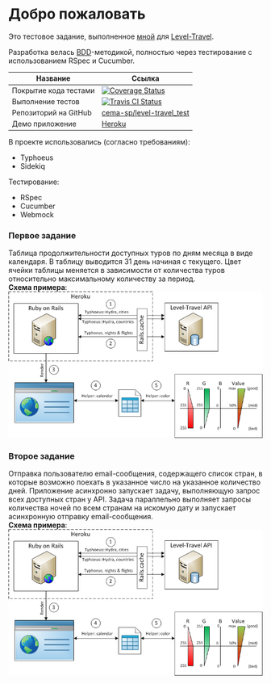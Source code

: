 # Добро пожаловать #

Это тестовое задание, выполненное [мной][s.a.pisarev] для [Level-Travel].

Разработка велась [BDD]-методикой, полностью через тестирование 
с использованием RSpec и Cucumber.  

| Название              | Ссылка                         |  
| --------------------- | ------------------------------ |  
| Покрытие кода тестами | [![Coverage Status]][coverage] |  
| Выполнение тестов     | [![Travis CI Status]][ci]      |  
| Репозиторий на GitHub | [cema-sp/level-travel_test]    |  
| Демо приложение       | [Heroku][demo]                 |  

В проекте использовались (согласно требованиям): 
* Typhoeus
* Sidekiq

Тестирование: 
* RSpec
* Cucumber
* Webmock

### Первое задание ###
Таблица продолжительности доступных туров по дням месяца в виде календаря. 
В таблицу выводится 31 день начиная с текущего. 
Цвет ячейки таблицы меняется в зависимости от количества 
туров относительно максимальному количеству за период.  
**Схема примера**:  
![Первое задание]  

### Второе задание ###
Отправка пользователю email-сообщения, содержащего список стран, 
в которые возможно поехать в указанное число на указанное количество дней. 
Приложение асинхронно запускает задачу, выполняющую запрос всех доступных стран 
у API. Задача параллельно выполняет запросы количества ночей 
по всем странам на искомую дату и запускает асинхронную отправку email-сообщения.  
**Схема примера**:  
![Второе задание]  

[s.a.pisarev]: mailto:s.a.pisarev@gmail.com "S.A. Pisarev"
[Level-Travel]: http://level.travel "Level-Travel"
[BDD]: http://en.wikipedia.org/wiki/Behavior-driven_development "BDD"
[Coverage Status]: https://coveralls.io/repos/cema-sp/level-travel_test/badge.png?branch=master "Coveralls"
[coverage]: https://coveralls.io/r/cema-sp/level-travel_test?branch=master "Coveralls"
[Travis CI Status]: https://travis-ci.org/cema-sp/level-travel_test.svg?branch=master "Travis-CI"
[ci]: https://travis-ci.org/cema-sp/level-travel_test "Travis-CI"
[cema-sp/level-travel_test]: https://github.com/cema-sp/level-travel_test "GitHub"
[demo]: https://level-travel-s-pisarev.herokuapp.com/ "Heroku"
[Первое задание]: app/assets/images/first_test.png "Схема примера"
[Второе задание]: app/assets/images/first_test.png "Схема примера"
